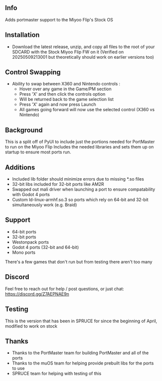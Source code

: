 ## Info
Adds portmaster support to the Miyoo Flip's Stock OS

## Installation
- Download the latest release, unzip, and copy all files to the root of your SDCARD with the Stock Miyoo Flip FW on it
(Verified on 20250509213001 but theoretically should work on earlier versions too)

## Control Swapping
- Ability to swap between X360 and Nintendo controls :
    -   Hover over any game in the Game/PM section
    -   Press 'X' and then click the controls option
    -   Will be returned back to the game selection list
    -   Press 'X' again and now press Launch
    -   All games going forward will now use the selected control (X360 vs Nintendo)

## Background
This is a split off of PyUI to include just the portions needed for PortMaster to run on the Miyoo Flip
Includes the needed libraries and sets them up on startup to ensure most ports run.

## Additions
- Included lib folder should minimize errors due to missing *.so files
- 32-bit libs included for 32-bit ports like AM2R
- Swapped out mali driver when launching a port to ensure compatability with Godot 4 ports
- Custom ld-linux-armhf.so.3 so ports which rely on 64-bit and 32-bit simultaneously work (e.g. Braid)

## Support
- 64-bit ports
- 32-bit ports 
- Westonpack ports
- Godot 4 ports (32-bit and 64-bit)
- Mono ports


There's a few games that don't run but from testing there aren't too many

## Discord
Feel free to reach out for help / post questions, or just chat:
https://discord.gg/Z7AEPNAE9n

## Testing
This is the version that has been in SPRUCE for since the beginning of April, modified to work on stock

## Thanks
- Thanks to the PortMaster team for building PortMaster and all of the ports
- Thanks to the muOS team for helping provide prebuilt libs for the ports to use
- SPRUCE team for helping with testing of this
